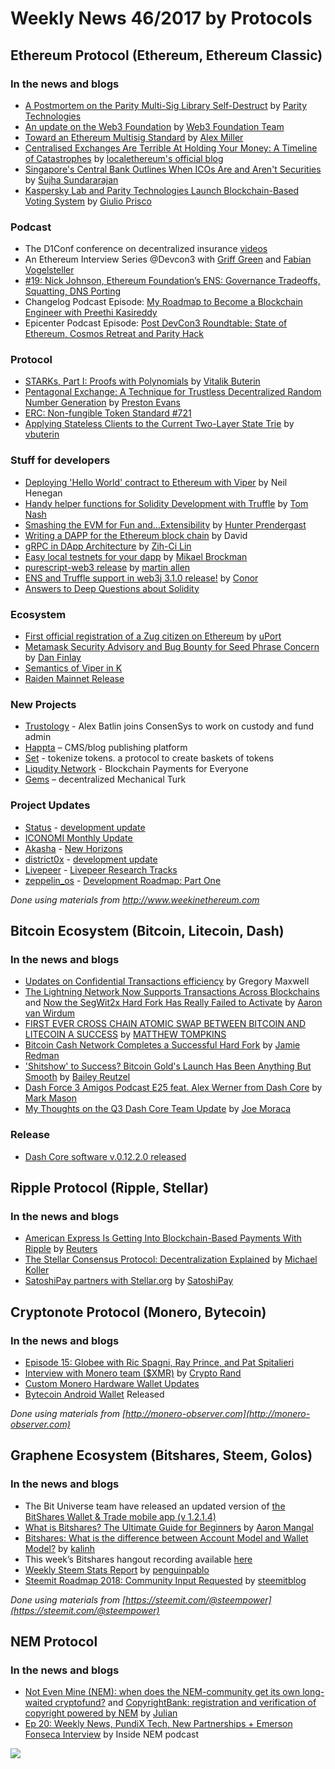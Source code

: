

# Weekly News 46/2017 by Protocols
## Ethereum Protocol (Ethereum, Ethereum Classic)
### In the news and blogs


* [A Postmortem on the Parity Multi-Sig Library Self-Destruct](https://paritytech.io/blog/security-is-a-process-a-postmortem-on-the-parity-multi-sig-library-self-destruct.html) by [Parity Technologies](https://paritytech.io)
* [An update on the Web3 Foundation](hhttps://medium.com/web3foundation/an-update-on-the-web3-foundation-d905128f15a9) by [Web3 Foundation Team](https://medium.com/@hello_10262?source=post_header_lockup)
* [Toward an Ethereum Multisig Standard](https://blog.gridplus.io/toward-an-ethereum-multisig-standard-c566c7b7a3f6) by [Alex Miller](https://blog.gridplus.io/@asmiller1989?source=post_header_lockup)
* [Centralised Exchanges Are Terrible At Holding Your Money: A Timeline of Catastrophes](https://blog.localethereum.com/centralised-exchanges-are-terrible-at-holding-your-money/) by [localethereum's official blog](https://blog.localethereum.com/)
* [Singapore's Central Bank Outlines When ICOs Are and Aren't Securities](https://www.coindesk.com/singapores-central-bank-outlines-icos-arent-securities/) by [Sujha Sundararajan](https://www.coindesk.com/author/sujha/)
* [Kaspersky Lab and Parity Technologies Launch Blockchain-Based Voting System](https://bitcoinmagazine.com/articles/kaspersky-lab-and-parity-technologies-launch-blockchain-based-voting-system/) by [Giulio Prisco](https://bitcoinmagazine.com/authors/giulio-prisco/)


### Podcast
* The D1Conf conference on decentralized insurance [videos](https://www.youtube.com/channel/UCC2AG5CpRbAZi6kT0TVopAA/videos) 
* An Ethereum Interview Series @Devcon3 with [Griff Green](https://www.youtube.com/watch?v=1QrlSJRLh-4) and [Fabian Vogelsteller](https://www.youtube.com/watch?v=6A5b-BhrYWk&feature=youtu.be)
* [#19: Nick Johnson, Ethereum Foundation’s ENS: Governance Tradeoffs, Squatting, DNS Porting](https://www.youtube.com/watch?v=uoXkyql8_BQ)
* Changelog Podcast Episode: [My Roadmap to Become a Blockchain Engineer with Preethi Kasireddy](https://changelog.com/podcast/271)
* Epicenter Podcast Episode: [Post DevCon3 Roundtable: State of Ethereum, Cosmos Retreat and Parity Hack](https://www.youtube.com/watch?v=yqwudN8Pg0U)




### Protocol
* [STARKs, Part I: Proofs with Polynomials](http://vitalik.ca/general/2017/11/09/starks_part_1.html) by [Vitalik Buterin](http://vitalik.ca/)
* [Pentagonal Exchange: A Technique for Trustless Decentralized Random Number Generation](https://medium.com/@preston.b.evans/pentagonal-exchange-90225f2489c8) by [Preston Evans](https://medium.com/@preston.b.evans) 
* [ERC: Non-fungible Token Standard #721](https://github.com/ethereum/EIPs/issues/721#issuecomment-343246872)
* [Applying Stateless Clients to the Current Two-Layer State Trie](https://ethresear.ch/t/applying-stateless-clients-to-the-current-two-layer-state-trie/209) by [vbuterin](https://ethresear.ch/u/vbuterin/summary)




### Stuff for developers
* [Deploying 'Hello World' contract to Ethereum with Viper](https://www.reggie.io/blog/deploying-ethereum-viper/) by Neil Henegan
* [Handy helper functions for Solidity Development with Truffle](https://medium.com/@contacttomnash/handy-helper-functions-for-solidity-development-with-truffle-39d14a371c12) by [Tom Nash](https://medium.com/@contacttomnash)
* [Smashing the EVM for Fun and…Extensibility](https://medium.com/mimir-blockchain/smashing-the-evm-for-fun-and-extensibility-ff36c2d7b389) by [Hunter Prendergast](https://medium.com/@nelsonhprendergast) 
* [Writing a DAPP for the Ethereum block chain](https://www.cryptologie.net/article/424/writing-a-dapp-for-the-ethereum-block-chain/) by David
* [gRPC in DApp Architecture](https://medium.com/getamis/grpc-in-dapp-architecture-8c34125356c7) by [Zih-Ci Lin](https://medium.com/@zihcilin)
* [Easy local testnets for your dapp](https://medium.com/dapphub/easy-local-testnets-for-your-dapp-b9786ca80c88) by [Mikael Brockman](https://medium.com/@mbrock)
* [purescript-web3 release](https://blog.foam.space/purescript-web3-release-631b16bec7a) by [martin allen](https://blog.foam.space/purescript-web3-release-631b16bec7a)
* [ENS and Truffle support in web3j 3.1.0 release!](https://medium.com/blk-io/ens-and-truffle-support-in-web3j-3-1-0-release-e71c36701016) by [Conor](https://medium.com/@conors10)
* [Answers to Deep Questions about Solidity](https://gist.github.com/chriseth/8870a7c0ee9429d92399795c54a31340)




### Ecosystem
* [First official registration of a Zug citizen on Ethereum](https://medium.com/uport/first-official-registration-of-a-zug-citizen-on-ethereum-3554b5c2c238) by [uPort](https://medium.com/@uPort)
* [Metamask Security Advisory and Bug Bounty for Seed Phrase Concern](https://medium.com/metamask/metamask-security-advisory-and-bug-bounty-for-seed-phrase-concern-bbd95ab63210) by [Dan Finlay](https://medium.com/@danfinlay)
* [Semantics of Viper in K](https://github.com/kframework/viper-semantics)
* [Raiden Mainnet Release](https://github.com/raiden-network/microraiden/milestone/2)


### New Projects
* [Trustology](https://www.trustology.io/) - Alex Batlin joins ConsenSys to work on custody and fund admin
* [Happta](http://happta.com/) – CMS/blog publishing platform 
* [Set](https://setprotocol.com) - tokenize tokens.  a protocol to create baskets of tokens
* [Liqudity Network](http://liquidity.network/) - Blockchain Payments for Everyone
* [Gems](https://blog.gems.org/introducing-gems-the-protocol-for-decentralized-mechanical-turk-8bd5ef29ca82) – decentralized Mechanical Turk 


### Project Updates
* [Status](https://status.im/) - [development update](https://blog.status.im/status-development-update-for-the-10th-to-the-16th-of-november-56bf3b5300ed)
* [ICONOMI Monthly Update ](https://medium.com/iconominet/iconomi-monthly-update-october-2017-2d20f0689245)
* [Akasha](https://akasha.world) - [New Horizons](https://blog.akasha.world/2017/11/14/new-horizons/)
* [district0x](https://district0x.io/) - [development update](https://blog.district0x.io/district0x-dev-update-november-14-2017-e9815a8ee914)
* [Livepeer](https://livepeer.org/) - [Livepeer Research Tracks](https://medium.com/livepeer-blog/livepeer-research-tracks-1abf5eb5f90a)
* [zeppelin_os](https://zeppelinos.org) - [Development Roadmap: Part One](https://blog.zeppelinos.org/zeppelinos-development-roadmap-pt-one)




*Done using materials from http://www.weekinethereum.com*


## Bitcoin Ecosystem (Bitcoin, Litecoin, Dash)
### In the news and blogs
* [Updates on Confidential Transactions efficiency](https://lists.linuxfoundation.org/pipermail/bitcoin-dev/2017-November/015283.html) by Gregory Maxwell
* [The Lightning Network Now Supports Transactions Across Blockchains](https://bitcoinmagazine.com/articles/lightning-network-now-supports-transactions-across-blockchains/) and [Now the SegWit2x Hard Fork Has Really Failed to Activate](https://bitcoinmagazine.com/articles/now-segwit2x-hard-fork-has-really-failed-activate/) by [Aaron van Wirdum](https://bitcoinmagazine.com/authors/aaron-van-wirdum/)
* [FIRST EVER CROSS CHAIN ATOMIC SWAP BETWEEN BITCOIN AND LITECOIN A SUCCESS](http://bitcoinist.com/first-ever-cross-chain-atomic-swap-between-bitcoin-and-litecoin-has-now-taken-place/) by [MATTHEW TOMPKINS](http://bitcoinist.com/author/mattstompkins/)
*  [Bitcoin Cash Network Completes a Successful Hard Fork](https://news.bitcoin.com/bitcoin-cash-network-completes-a-successful-hard-fork/) by [Jamie Redman](https://news.bitcoin.com/author/jamieredman/)
*  ['Shitshow' to Success? Bitcoin Gold's Launch Has Been Anything But Smooth](https://www.coindesk.com/shitshow-success-bitcoin-golds-launch-anything-smooth/) by [Bailey Reutzel](https://www.coindesk.com/author/baileyreutzel/)
* [Dash Force 3 Amigos Podcast E25 feat. Alex Werner from Dash Core](https://www.dashforcenews.com/dash-force-3-amigos-podcast-e25-feat-alex-werner-dash-core/) by [Mark Mason](https://www.dashforcenews.com/author/markm/)
* [My Thoughts on the Q3 Dash Core Team Update](https://www.dashforcenews.com/thoughts-q3-dash-core-team-update/) by [Joe Moraca](https://www.dashforcenews.com/thoughts-q3-dash-core-team-update/)




### Release


* [Dash Core software v.0.12.2.0 released](https://www.dash.org/forum/threads/version-12-2-release.17807/)


## Ripple Protocol (Ripple, Stellar)
### In the news and blogs
* [American Express Is Getting Into Blockchain-Based Payments With Ripple](http://fortune.com/2017/11/16/amex-payments-ripple-blockchain/) by [Reuters](http://fortune.com/author/reuters/)
* [The Stellar Consensus Protocol: Decentralization Explained](https://itnext.io/the-stellar-consensus-protocol-decentralization-explained-338b374d0d72) by [Michael Koller](https://itnext.io/@koller_social)
* [SatoshiPay partners with Stellar.org](https://medium.com/@SatoshiPay/satoshipay-partners-with-stellar-org-4288ae0baa72) by [SatoshiPay](https://medium.com/@SatoshiPay)




## Cryptonote Protocol (Monero, Bytecoin)
### In the news and blogs
* [Episode 15: Globee with Ric Spagni, Ray Prince, and Pat Spitalieri](https://moneromonitor.com/episodes/2017-11-16-Episode-015.html)
* [Interview with Monero team ($XMR)](https://medium.com/@cryptorand/interview-with-monero-team-xmr-9c94e56ad912) by [Crypto Rand](https://medium.com/@cryptorand)
* [Custom Monero Hardware Wallet Updates](https://www.reddit.com/r/Monero/comments/7cbwj8/custom_monero_hardware_wallet_updates/)
* [Bytecoin Android Wallet](https://play.google.com/store/apps/details?id=com.bytecoin.bcn) Released






*Done using materials from [http://monero-observer.com](http://monero-observer.com)* 




## Graphene Ecosystem (Bitshares, Steem, Golos)
### In the news and blogs
* The Bit Universe team have released an updated version of [the BitShares Wallet & Trade mobile app (v 1.2.1.4)](https://play.google.com/store/apps/details?id=com.bitshares.bitshareswallet)
* [What is Bitshares? The Ultimate Guide for Beginners](https://coincentral.com/what-is-bitshares/) by [Aaron Mangal](https://coincentral.com/author/aaron-mangal/)
* [Bitshares: What is the difference between Account Model and Wallet Model?](https://steemit.com/cryptocurrency/@kalinh/bitshares-what-is-the-difference-between-account-model-and-wallet-model) by [kalinh](https://steemit.com/@kalinh)
* This week’s Bitshares hangout recording available [here](https://steemit.com/beyondbitcoin/@africa/bts-hangout-2017-11-11-beyond-bitcoin-radioshow-raw-recording-for-impatients)
* [Weekly Steem Stats Report](https://steemit.com/steemit/@penguinpablo/weekly-steem-stats-report-monday-november-13-2017) by [penguinpablo](https://steemit.com/@penguinpablo)
* [Steemit Roadmap 2018: Community Input Requested](https://steemit.com/roadmap2018/@steemitblog/steemit-roadmap-2018-community-input-requested) by [steemitblog](https://steemit.com/@steemitblog)


*Done using materials from [https://steemit.com/@steempower](https://steemit.com/@steempower)*


## NEM Protocol
### In the news and blogs
* [Not Even Mine (NEM): when does the NEM-community get its own long-waited cryptofund?](https://nemflash.io/nemnem-community-long-waited-cryptofund/) and [CopyrightBank: registration and verification of copyright powered by NEM](https://nemflash.io/copyrightbank-registration-verification-copyright-powered-nem/) by [Julian](https://nemflash.io/author/brainofmasses/)
* [Ep 20: Weekly News, PundiX Tech, New Partnerships + Emerson Fonseca Interview](https://www.youtube.com/watch?v=SScTTsElwPA&feature=youtu.be) by Inside NEM podcast


[![](https://steemitimages.com/DQmbEbcsjyguMBcEVizcgQRrgWYRtGy4YAqPzhHUDzNqmQi/image.png)](http://company.cyber.fund/#newsletter)


















